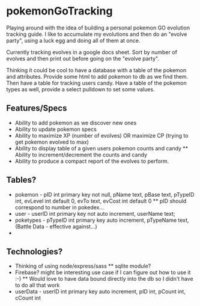 # pokemonGoTracking
Playing around with the idea of building a personal pokemon GO evolution tracking guide.
I like to accumulate my evolutions and then do an "evolve party", using a luck egg and
doing all of them at once.  

Currently tracking evolves in a google docs sheet.  Sort by number of evolves and then 
print out before going on the "evolve party".

Thinking it could be cool to have a database with a table of the pokemon and attributes.
Provide some html to add pokemon to db as we find them.
Then have a table for tracking users candy.
Have a table of the pokemon types as well, provide a select pulldown to set some values.

## Features/Specs
* Ability to add pokemon as we discover new ones
* Ability to update pokemon specs
* Ability to maximize XP (number of evolves) OR maximize CP (trying to get pokemon evolved to max)
* Ability to display table of a given users pokemon counts and candy
** Ability to increment/decrement the counts and candy
* Ability to produce a compact report of the evolves to perform.

## Tables?
* pokemon   - pID int primary key not null, pName text, pBase text, pTypeID int, evLevel int default 0, evTo text, evCost int default 0
** pID should correspond to number in pokedex...
* user      - userID int primary key not auto increment, userName text;
* poketypes - pTypeID int primary key auto increment, pTypeName text, (Battle Data - effective against...) 
* 

## Technologies?
* Thinking of using node/express/sass
** sqlite module?
* Firebase? might be interesting use case if I can figure out how to use it :-)
** Would love to have data bound directly into the db so I didn't have to do all that work
* userData  - userID int primary key auto increment, pID int, pCount int, cCount int
